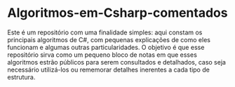 # Algoritmos-em-Csharp-comentados

Este é um repositório com uma finalidade simples: aqui constam os principais algoritmos de C#, com pequenas explicações de como eles funcionam e algumas outras particularidades. 
O objetivo é que esse repositório sirva como um pequeno bloco de notas em que esses algoritmos estrão públicos para serem consultados e detalhados, caso seja necessário utilizá-los
ou rememorar detalhes inerentes a cada tipo de estrutura. 
